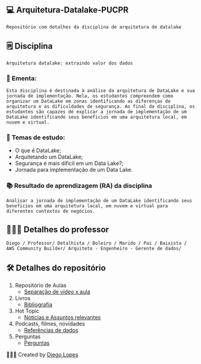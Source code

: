 ## 💻 Arquitetura-Datalake-PUCPR
	Repositório com detalhes da disciplina de arquitetura de datalake


## 🗒   Disciplina	
	Arquitetura datalake: extraindo valor dos dados
### 📝   Ementa:
	Esta disciplina é destinada à análise da arquitetura de DataLake e sua jornada de implementação. Nela, os estudantes compreendem como organizar um DataLake em zonas identificando as diferenças de arquitetura e as dificuldades de segurança. Ao final da disciplina, os estudantes são capazes de explicar a jornada de implementação de um DataLake identificando seus beneficios em uma arquitetura local, em nuvem e virtual.

### 📌   Temas de estudo:
- O que é DataLake;
- Arquitetando um DataLake;
- Segurança é mais difícil em um Data Lake?;
- Jornada para implementação de um Data Lake.

### 📚   Resultado de aprendizagem (RA) da disciplina
	Analisar a jornada de implementação de um DataLake identificando seus beneficios em uma arquitetura local, em nuvem e virtual para diferentes contextos de negócios.

## 👨🏻‍🔧 Detalhes do professor
	Diego / Professor/ Detalhista / Boleiro / Marido / Pai / Baixista / AWS Community Builder/ Arquiteto - Engenheiro - Gerente de dados/


## 🛠  Detalhes do repositório
1. Repositório de Aulas
	- [Separação de vídeo x aula](Aulas.md)
2. Livros
	- [Bibliografia](Books.md)
3. Hot Topic
	- [Notícias e Assuntos relevantes](Hot%20Topic.md)
4. Podcasts, filmes, novidades
	- [Referências de dados](Data%20Movies%20and%20Podcasts.md)
5. Perguntas
	- [Perguntas](Perguntas.md)





👨🏽‍🏫 Created by [Diego Lopes](mailto:lopesdiego12@gmail.com)
